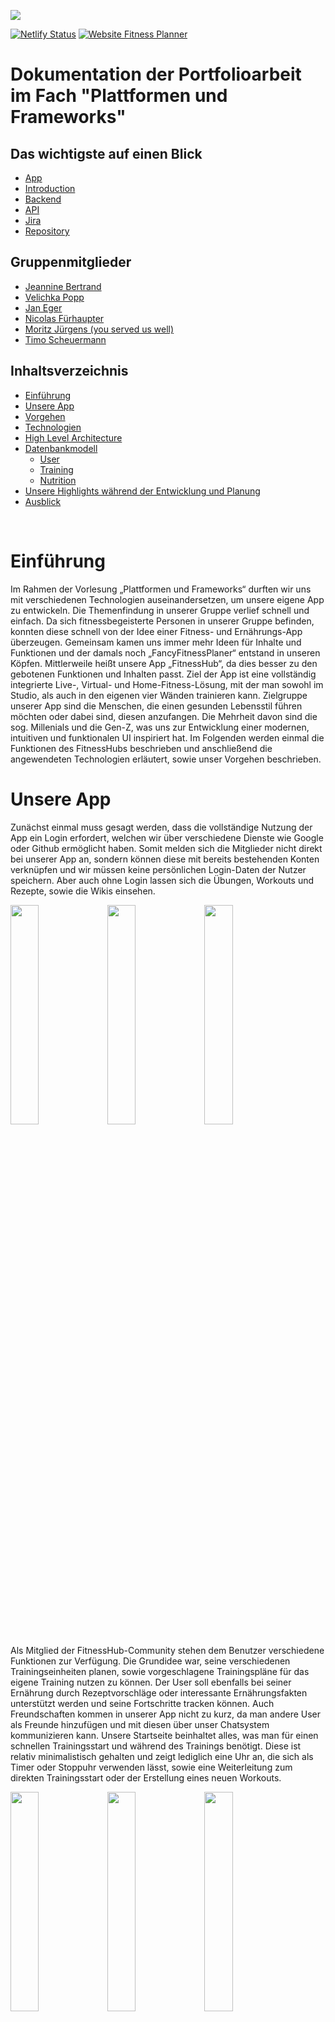 ![](https://timos.s3.eu-central-1.amazonaws.com/drive/fitnesshub/18bb2653-50ac-435f-903f-67b367c4f032.jpeg)

[![Netlify Status](https://api.netlify.com/api/v1/badges/e82e9b04-0e9a-4c26-84ea-10b6c940d433/deploy-status)](https://app.netlify.com/sites/fitness-hub/deploys)
[![Website Fitness Planner](https://img.shields.io/website-up-down-green-red/https/fitnesshub.app.svg)](https://fitnesshub.app/)

# Dokumentation der Portfolioarbeit im Fach "Plattformen und Frameworks"


## Das wichtigste auf einen Blick

- [App](https://fitnesshub.app/)
- [Introduction](https://www.youtube.com/watch?v=9lRLQRGrHpg)
- [Backend](https://api.timos.design:3000/)
- [API](https://api.timos.design:3000/api)
- [Jira](https://fancyfitnessplanner.atlassian.net/)
- [Repository](https://github.com/TimoScheuermann/FitnessHub)


## Gruppenmitglieder

- [Jeannine Bertrand](https://github.com/JeannineB)
- [Velichka Popp](https://github.com/Velii)
- [Jan Eger](https://github.com/egerj)
- [Nicolas Fürhaupter](https://github.com/Salocinf)
- [Moritz Jürgens (you served us well)](https://github.com/moritzjuergens)
- [Timo Scheuermann](https://github.com/TimoScheuermann)

## Inhaltsverzeichnis

- [Einführung](#einführung)
- [Unsere App](#unsere-app)
- [Vorgehen](#vorgehen)
- [Technologien](#technologien)
- [High Level Architecture](#high-level-architecture)
- [Datenbankmodell](#datenbankmodell)
  - [User](#user)
  - [Training](#training)
  - [Nutrition](#nutrition)
- [Unsere Highlights während der Entwicklung und Planung](#unsere-highlights-während-der-entwicklung-und-planung)
- [Ausblick](#ausblick)

<br>

# Einführung

Im Rahmen der Vorlesung „Plattformen und Frameworks“ durften wir uns mit verschiedenen Technologien auseinandersetzen, um unsere eigene App zu entwickeln. Die Themenfindung in unserer Gruppe verlief schnell und einfach. Da sich fitnessbegeisterte Personen in unserer Gruppe befinden, konnten diese schnell von der Idee einer Fitness- und Ernährungs-App überzeugen. Gemeinsam kamen uns immer mehr Ideen für Inhalte und Funktionen und der damals noch „FancyFitnessPlaner“ entstand in unseren Köpfen. Mittlerweile heißt unsere App „FitnessHub“, da dies besser zu den gebotenen Funktionen und Inhalten passt.
Ziel der App ist eine vollständig integrierte Live-, Virtual- und Home-Fitness-Lösung, mit der man sowohl im Studio, als auch in den eigenen vier Wänden trainieren kann. Zielgruppe unserer App sind die Menschen, die einen gesunden Lebensstil führen möchten oder dabei sind, diesen anzufangen. Die Mehrheit davon sind die sog. Millenials und die Gen-Z, was uns zur Entwicklung einer modernen, intuitiven und funktionalen UI inspiriert hat.
Im Folgenden werden einmal die Funktionen des FitnessHubs beschrieben und anschließend die angewendeten Technologien erläutert, sowie unser Vorgehen beschrieben.

# Unsere App

Zunächst einmal muss gesagt werden, dass die vollständige Nutzung der App ein Login erfordert, welchen wir über verschiedene Dienste wie Google oder Github ermöglicht haben. Somit melden sich die Mitglieder nicht direkt bei unserer App an, sondern können diese mit bereits bestehenden Konten verknüpfen und wir müssen keine persönlichen Login-Daten der Nutzer speichern. Aber auch ohne Login lassen sich die Übungen, Workouts und Rezepte, sowie die Wikis einsehen.

<p align="left">
    <img width="30%" src="resources/login-framed.png" />
    <img width="30%" src="resources/about2-framed.png" />
    <img width="30%" src="resources/about3-framed.png" />
</p>

Als Mitglied der FitnessHub-Community stehen dem Benutzer verschiedene Funktionen zur Verfügung. Die Grundidee war, seine verschiedenen Trainingseinheiten planen, sowie vorgeschlagene Trainingspläne für das eigene Training nutzen zu können. Der User soll ebenfalls bei seiner Ernährung durch Rezeptvorschläge oder interessante Ernährungsfakten unterstützt werden und seine Fortschritte tracken können. Auch Freundschaften kommen in unserer App nicht zu kurz, da man andere User als Freunde hinzufügen und mit diesen über unser Chatsystem kommunizieren kann.
Unsere Startseite beinhaltet alles, was man für einen schnellen Trainingsstart und während des Trainings benötigt. Diese ist relativ minimalistisch gehalten und zeigt lediglich eine Uhr an, die sich als Timer oder Stoppuhr verwenden lässt, sowie eine Weiterleitung zum direkten Trainingsstart oder der Erstellung eines neuen Workouts.

<p align="left">
    <img width="30%" src="resources/home-framed.png" />
    <img width="30%" src="resources/training-framed.png" />
    <img width="30%" src="resources/exercise-framed.png" />
</p>

Der Trainingsreiter gibt einen Überblick über verschiedene Sportarten und Fitnessübungen. Diese lassen sich nach Muskelgruppen sortieren und durch Anklicken um genauere Informationen erweitern. Während man bei verschiedenen Sportarten den durchschnittlichen Kalorienverbrauch angezeigt bekommt, erfährt man bei Cardio-Übungen zusätzlich noch Informationen über die Wirkung der Übung, sowie eventuell eine Warnung bei besonderer Verletzungsgefahr. Die Darstellung der Kraftübungen beinhaltet zum einen die angesprochenen Muskelgruppen und die schrittweise Ausführung der Übung und zum anderen Hinweise zur Übungsvariation und dem Schwierigkeitsgrad. Ebenfalls werden im Trainingsreiter bereits angelegte und geteilte Trainingspläne aufgelistet, die einem bei jedem Training zur Verfügung stehen. Für Neulinge in Sachen Kraftsport findet sich hier ebenfalls der Muskelguide, der die Lage und Funktion der wichtigsten Muskeln kurz beschreibt.
Möchte man nun eigene Trainingspläne anlegen, gelingt einem dies über den Profilreiter. Hier lassen sich unter „Workouts & Trainingsplan“ eigene Pläne erstellen, bearbeiten und für bestimmte Tage einplanen. Auch können hier unter „Übungen“ bisher fehlende oder selbst kreierte Übungen oder Sportarten definiert und eingereicht werden. Diese werden zunächst uns als Administratoren und den eingestellten Moderatoren zur Überprüfung angezeigt und können anschließend von uns bearbeitet und freigegeben werden. Dasselbe gilt für Rezepte. Auch diese können unter „Meine Rezepte“ eingereicht werden. Um unsere Mitglieder zu motivieren, können diese verschiedene Erfolge freischalten (bspw. beim Eintragen des ersten freien Klimmzuges). Natürlich kann auch jedes Mitglied sein Gewicht tracken und kann sich dieses über „Trainingsstatistik“ in verschiedenen Zeitperioden als Graph mit zugehörigem aktuellen BMI anzeigen lassen.

<p align="left">
    <img width="30%" src="resources/profile1-framed.png" />
    <img width="30%" src="resources/trainingsstatistik-weight-framed.png" />
    <img width="30%" src="resources/friends-framed.png" />
</p>

Auch das Freundschaftssystem der App ist unter Profil realisiert. Hier kann man unter „Freunde“ neue Bekanntschaften hinzufügen und einen Chat mit diesen beginnen. Alle Chats befinden sich unter „Nachrichten“ nach Aktualität und Person sortiert. Diese Rubrik ist aufgebaut wie bei vielen anderen Messengerdiensten und erlaubt zudem die Weiterleitung zu Telegram.
Der Ernährungsreiter beinhaltet zunächst einen „Trinkometer“ mit dessen Hilfe man seine Flüssigkeitszufuhr pro Tag tracken kann. Mit Hilfe eines Kreisdiagramms wird der Nutzer dazu motiviert seinen täglichen Flüssigkeitsbedarf zu decken. Außerdem befinden sich auf dieser Seite die Rezepte. Diese sind nach Kategorien wie glutenfrei, high Protein, vegan oder ähnliches sortiert. Hat der Nutzer sich für ein Rezept entschieden werden ihm eine Zutatencheckliste, die Zubereitungsanleitung, alle enthaltenen Nährwerte und weitere interessante Fakten und Tipps angezeigt. Außerdem findet man über diese Seite verschiedene Ernährungstipps, sowie eine Erklärung verschiedener Supplements.


<p align="left">
    <img width="30%" src="resources/nutrition-framed.png" />
    <img width="30%" src="resources/recipe-detail-framed.png" />
    <img width="30%" src="resources/nutrition-wiki-framed.png" />
</p>

Die folgende Grafik verdeutlicht einmal die Vorteile unserer FitnessHub-App:

<img width="100%" src="./resources/adv.jpg" />

# Vorgehen

Unser gesamtes Projekt planten und organisierten wir über ein Jira-Board und führten wöchentliche Sprint-Meetings ein. Während dieser Sprintmeetings erläuterte jeder kurz, was er die vergangene Woche gemacht hat und wie er dies umsetzte. Dieses Vorgehen führte dazu, dass jeder aktiv am Projekt mitarbeitete und man permanent einen Überblick über das gesamte Projekt hatte. Außerdem wurde während diesen Meetings das weitere Vorgehen geplant, sowie Prioritäten gesetzt und verschiedene Aufgaben analysiert.
Wir teilten unsere Gruppe in drei gesonderte Teams auf, die sich jeweils um das Backend (Jan Eger, Timo Scheuermann), das Frontend (Moritz Jürgens, Nicolas Fürhaupter) und jegliche Inhalte der Seite (Velichka Popp, Jeannine Bertrand) kümmerten.

# Technologien

Eine große Herausforderung war die Auswahl optimaler Technologien für die Entwicklung unserer App. Bei der großen Vielfalt in der Entwicklerszene mussten wir unsere Auswahl einschränken, indem wir die Vor- und Nachteile der Frameworks abwägten. Durch eine ausführliche Recherche und spannende Gruppengespräche konnten wir einige Kriterien herauskristallisieren, die uns später bei der Auswahl der Technologien unterstützten. Diese sind in der unterstehenden Tabelle aufgeführt – dabei handelt es sich um eine Nutzwertanalyse, bei der die diversen Frameworks mit einer Punktezahl von 0 (= ungenügend) bis 5 (=sehr gut) bewertet wurden. Eine sehr große Rolle spielten dabei z.B. die Lernkurve, sowie die Qualität der Dokumentation, da einige von uns kaum Erfahrung hatten und sich neu einlesen mussten.

|  | Vue | Angular | React | NativeScript | NextJs | Ionic |
|--|--|--|--|--|--|--|
|Anfängerfreundlich/ Lernkurve|5|3|3|2|2|2|
|Beliebtheit (nach Anzahl der Stars in GitHub)|5|3|4|1|2|1|
|Architektur|MVC (Model-View-Controller)|MVC|CBA (Component Based Architecture)|-|-|MVC|
|Dokumentation|5|4|4|1|2|2|
|--|5|4|4|1|2|2|
|--|4|5|3|-|-|-|

Für die Beliebtheit der Frameworks haben wir als Kriterium die Anzahl der Stars der Github Repositories genommen, da dies eine einfache, aber trotzdem aussagekräftige Metrik für die Bekanntheit und die Wertschätzung eines Projekts ist (Vgl. N. Munaiah, S. Kroh, C. Cabrey et al.: Kuratieren von GitHub für technische Softwareprojekte; Empirical Software Engineering 22, S. 3219–3253; 2017. https://doi.org/10.1007/s10664-017-9512-6). Wie man in der untenstehenden Grafik erkennt, ist Vue an erster Stelle, dicht gefolgt von React (Stand 30 Oktober 2020). Weitere Argumente, die Vue hervorgehoben haben, waren die ausführliche und verständliche Dokumentation, die den Einstieg stark erleichterte. Das Einlesen und Ausprobieren hat Spaß gemacht, da dort eine große und zuverlässige Community vorhanden ist, die für jedes Problem eine Lösung kennt. Besonders NativeScript, als relativ junge Technologie, konnte in diesem Punkt nicht überzeugen.

<img width="100%" src="resources/vgl_fw.png" />

Bei den Backend Frameworks sind wir ähnlich vorgegangen. Dabei muss beachtet werden, dass NestJS grundsätzlich auf NodeJS aufbaut und dessen API verwendet, ähnlich wie Express. Letzendlich geht es bei der Wahl darum, die Alternative auszuwählen, die die Entwicklungsarbeit erleichtert bzw. verbessert. Wir haben uns die Dokumentation und den Community Support, sowie deren Reichweite, angeschaut und festgestellt, dass NestJs momentan führt. Ein Indiz dafür war auch die Anzahl der Watches bei Github, wie die untenstehende Grafik zeigt. Ein anderes Kriterium war auch die Anzahl an Forks als Indiz für den Verbesserungsbedarf des Projekts. Im Vergleich zu den anderen (NodeJS 18,2k | Express 8,4k | Deno 3,6k) hatte NestJs die kleinste Anzahl (2,8k), was die gute Qualität der vorhandenen Projekte verdeutlicht.


<img width="100%" src="resources/vgl_fw_b.png" />

# High Level Architecture

Im Folgenden soll kurz die grobe Architektur unseres Projektes vorgestellt werden. Als Frontend-Technologie haben wir uns für Vue.js entschieden und beim Backend haben wir uns für Nest entschieden. Als Verbindung zwischen Front- und Backend fungiert Socket.io (http://socket.io/). Socket.io arbeitet mithilfe einer Message-Queue. Diese funktioniert nach dem Publish-Subscribe Pattern. Hierdurch kennen sich Sender und Empfänger nicht. Die Kommunikation erfolgt über Events, dies bietet uns eine dynamische Verbindung. Außerdem wird der Client direkt bei Updates informiert und ist so immer auf dem aktuellen Stand. Diese Socketverbindung wird erst nach erfolgreicher Anmeldung hergestellt.
Gehostet wird das Frontend von Netlify. Netlify bietet uns eine Versionskontrolle, um die App auf ältere Versionen wiederherzustellen. Außerdem managt Netlify die DNS-Einträge der Property fitnesshub.app. Darüber hinaus bietet Netlify direkt eine Continous-Integration/Continous-Delivery-Pipeline (CI/CD-Pipeline), die Änderungen im Frontendcode direkt veröffentlicht.
Auf der anderen Seite wird das Backend von Hetzner gehostet. Für das Backend haben wir eine eigene CI/CD-Pipeline mithilfe der GitHub-Actions geschrieben, dass auch die dortigen Änderungen direkt veröffentlicht werden.
Bei der Datenbank haben wir uns für die nicht-relationale (NoSQL) Datenbank MongoDB entschieden. Diese wird in der MongoDB Cloud gehostet.
Um die Verbindung zwischen dem Backend und der Datenbank herzustellen, verwenden wir das Node Module Mongoose. Dieses baut die Verbindung zwischen beiden Seiten bei Verbindungsabbrüchen wieder auf. Außerdem bietet Mongoose einen einfachen Schemenaufbau und einfaches Arbeiten mit Klassen.

<img width="100%" src="resources/hla.jpg" />

# Datenbankmodell

Im Folgenden werden die Datenbankmodelle, aufgeteilt in User, Training und Nutrition, mittels UML-Diagramme aufgezeigt. Als Datenbank wurde die dokumentenbasierte Datenbank Mongo DB verwendet.

## User

<img width="100%" src="resources/db_user.jpg" />

```ts
enum Provider {
    GOOGLE = 'google',
    GITHUB = 'github',
    AMAZON = 'amazon',
    ADOBE = 'adobe',
    STEAM = 'steam',
    FITBIT = 'fitbit',
}
```

```ts
enum HealthType {
    WEIGHT = 'weight',
    WATER = 'water',
    HEIGHT = 'height',
}
```

```ts
enum AvailableSetting {
    FRIENDS_RECEIVE_INVITES = 'FRIENDS_RECEIVE_INVITES',
    FRIENDS_RECEIVE_MESSAGES = 'FRIENDS_RECEIVE_MESSAGES',
    FRIENDS_RECEIVE_CHALLENGES = 'FRIENDS_RECEIVE_CHALLENGES',
    FRIENDS_SHARE_WEIGHT = 'FRIENDS_SHARE_WEIGHT',
    FRIENDS_SHARE_WATER = 'FRIENDS_SHARE_WATER',
    FRIENDS_SHARE_HEIGHT = 'FRIENDS_SHARE_HEIGHT',
    FRIENDS_SHARE_STATS = 'FRIENDS_SHARE_STATS',
    FRIENDS_SHARE_LATEST_WORKOUTS = 'FRIENDS_SHARE_LATEST_WORKOUTS',
}
```

## Training

<img width="100%" src="resources/db_training.jpg" />

```ts
class UpdateExerciseDTO {
    readonly title?: string;
    readonly affectedMuscles?: string[];
    readonly thumbnail?: string;
    readonly explanatoryVideo?: string;
    readonly difficulty?: number;
    readonly warnings?: string[];
    readonly steps?: string[];
    readonly possibleAtHome?: boolean;
    // Variable, depending on exercise
    readonly time?: number;
    readonly distance?: string;
    readonly sets?: string;
    readonly reps?: string;
}
```

## Nutrition

<img width="100%" src="./resources/db_nutrition.jpg" />

```ts
interface IRecipeIngredient {
    readonly name: string;
    readonly amount: string;
    readonly unit: string;
}
```

```ts
interface INutrition {
    readonly title: string;
    readonly amount: number;
    readonly unit: string;
}
```

```ts
interface INutritionplanDay {
    breakfast: IRecipe;
    lunch: IRecipe;
    dinner: IRecipe;
    snacks: IRecipe[];
}
```

<br />

# Unsere Highlights während der Entwicklung und Planung

* Um unser Team zu stärken und die gemeinsame Arbeit zu vertiefen, ging es auf einen Teamausflug. Von Nah und Fern verschlug es uns in das Venice Beach in den Tiefen von Käfertal. The Rock. Schweiß und Tränen wurden geschwitzt, um die FitnessHub App familiär zu gestalten und dem Anwender ein weites Spektrum an Informationen bieten zu können. Geräte wurden analysiert, Übungen auf Herz und Nieren getestet, um das Beste aus der Fitnesskategorie herauszuholen. Über 100 Bilder entstanden, die unsere Lieblingsübungen abbilden.
* Die Entwicklung der Stoppuhr und des Timers klingt einfacher als es tatsächlich ist. Einige Kleinigkeiten, wie ein einheitliches Darstellungsformat der Zahlen, vielen erst während der Entwicklung auf und mussten immer wieder angepasst werden. Jedoch ist das Endprodukt nun genau so, wie wir es uns vorgestellt haben.
* Viele Komponenten des Front- und Backends konnten während der Entwicklung einige Male wiederverwendet werden. Unser Code weist eine hohe Reusability auf, was zu einem einfacherer zu wartendem und erweiterbarem Code führt.
* Um die verschiedenen Ernährungs-, Fitness- und Muskelinhalte der App zu erstellen, konnten wir unser eigenes Know-How in diesen Themengebieten erweitern. Somit brachte die Entwicklung nicht nur Learnings in Informatikthemen, sondern auch in vielen weiteren Themengebieten mit sich.
* Die gesamte Datenbank konnte mit Mongoose über den Code strukturiert werden. So mussten Schema und Struktur nicht in der Datenbank selbst angepasst werden.
* Bei dem Aufbau der App, der Verknüpfung der Seiten und dem Einfügen verschiedener Funktionen konnte die gesamte Gruppe vom fundierten Wissen der jeweiligen Gruppenmitglieder lernen.
* Freundschaften und private Einstellungen werden mithilfe mehrerer Decorator realisiert und angezeigt. So wird noch vor dem Ausführen verschiedener Methoden geprüft, ob die bestimmten Nutzer Rechte haben sich bestimmte Inhalte anzeigen zu lassen.

# Ausblick

Während der Entwicklung kamen uns immer mehr Ideen, wie man die App verbessern oder erweitern kann. Plan war es, eine Community-Seite zu errichten, in der der Nutzer Erfolge oder Rezepte mit seinen Freunden teilen kann, sowie wir als Administratoren verschiedene Beiträge veröffentlichen können. Dieser Teil der Entwicklung fiel jedoch in den Aufgabenbereich eines Gruppenmitgliedes, welches uns im Laufe der Entwicklung leider verlassen musste. Somit wurde dieser Reiter bisher nicht realisiert und in das nächste Semester verschoben.
Eine weitere noch offene Idee waren Vorlagen für verschiedene Ernährungspläne, um den Nutzern einen Überblick geben zu können, wie beispielsweise die Ernährung für eine Woche aussehen könnte, in der man ein bestimmtes Kaloriendefizit einhält oder eine bestimmte Menge an Proteinen zu sich nimmt.
Ebenfalls geplant sind Challenges, die wir als Administratoren festlegen können, um die Mitglieder zu motivieren. Diese Challenges könnten beispielsweise so aussehen, dass die User eine Woche lang jeden Tag 50 Liegestütz machen sollen oder möglichst viele Burpees innerhalb einer Minute. Dies soll die Nutzer dazu motivieren, auch mal andere Übungen auszuprobieren und sich selber für eine kurze Zeit herauszufordern.
Auch eine Telegram Integration soll das Erhalten von Push-Benachrichtigungen ermöglichen. Da es IOS und Android uns nicht erlauben direkt auf ihre APIs zuzugreifen, da wir eine PWA entwickelt haben und keine native IOS- oder Android-App, muss diese Funktion ausgelagert werden. Auch Discord bietet seit Neustem diese Möglichkeit an. Um unser Portfolio breiter aufzustellen, werden wir so auch die Verbindung zu Discord ermöglichen.
